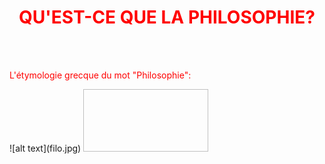 <meta chartes="utf-8" />
<html>
 <head><style>
    #para1{
        text-align:center;
        color:red
    }
    #para2{
        text-align:left;
        color:red
    }
    #para3{
        text-align:left;
        color:black
    }

 </style></head>

 <body>
 <h1 id="para1">QU'EST-CE QUE LA PHILOSOPHIE?</h1>
 <br>
 <br>
 <p id="para2">L'étymologie grecque du mot "Philosophie":</p>
 ![alt text](filo.jpg)
 <img scr="file:///C:/Users/OZCELEBI%20Ali%20Can/Desktop/github/qu-est-q-la-filo/filo.jpg" width="200" height="100"/>
 


 
 
